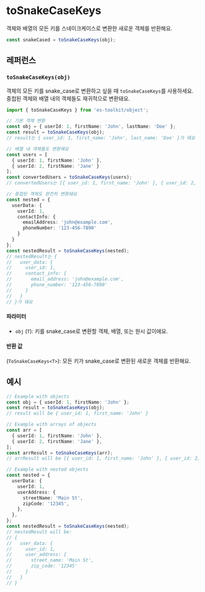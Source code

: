 # toSnakeCaseKeys

객체와 배열의 모든 키를 스네이크케이스로 변환한 새로운 객체를 반환해요.

```typescript
const snakeCased = toSnakeCaseKeys(obj);
```

## 레퍼런스

### `toSnakeCaseKeys(obj)`

객체의 모든 키를 snake_case로 변환하고 싶을 때 `toSnakeCaseKeys`를 사용하세요. 중첩된 객체와 배열 내의 객체들도 재귀적으로 변환돼요.

```typescript
import { toSnakeCaseKeys } from 'es-toolkit/object';

// 기본 객체 변환
const obj = { userId: 1, firstName: 'John', lastName: 'Doe' };
const result = toSnakeCaseKeys(obj);
// result는 { user_id: 1, first_name: 'John', last_name: 'Doe' }가 돼요

// 배열 내 객체들도 변환해요
const users = [
  { userId: 1, firstName: 'John' },
  { userId: 2, firstName: 'Jane' }
];
const convertedUsers = toSnakeCaseKeys(users);
// convertedUsers는 [{ user_id: 1, first_name: 'John' }, { user_id: 2, first_name: 'Jane' }]가 돼요

// 중첩된 객체도 완전히 변환돼요
const nested = {
  userData: {
    userId: 1,
    contactInfo: {
      emailAddress: 'john@example.com',
      phoneNumber: '123-456-7890'
    }
  }
};
const nestedResult = toSnakeCaseKeys(nested);
// nestedResult는 {
//   user_data: {
//     user_id: 1,
//     contact_info: {
//       email_address: 'john@example.com',
//       phone_number: '123-456-7890'
//     }
//   }
// }가 돼요
```

#### 파라미터

- `obj` (`T`): 키를 snake_case로 변환할 객체, 배열, 또는 원시 값이에요.

#### 반환 값

(`ToSnakeCaseKeys<T>`): 모든 키가 snake_case로 변환된 새로운 객체를 반환해요.

## 예시

```typescript
// Example with objects
const obj = { userId: 1, firstName: 'John' };
const result = toSnakeCaseKeys(obj);
// result will be { user_id: 1, first_name: 'John' }

// Example with arrays of objects
const arr = [
  { userId: 1, firstName: 'John' },
  { userId: 2, firstName: 'Jane' },
];
const arrResult = toSnakeCaseKeys(arr);
// arrResult will be [{ user_id: 1, first_name: 'John' }, { user_id: 2, first_name: 'Jane' }]

// Example with nested objects
const nested = {
  userData: {
    userId: 1,
    userAddress: {
      streetName: 'Main St',
      zipCode: '12345',
    },
  },
};
const nestedResult = toSnakeCaseKeys(nested);
// nestedResult will be:
// {
//   user_data: {
//     user_id: 1,
//     user_address: {
//       street_name: 'Main St',
//       zip_code: '12345'
//     }
//   }
// }
```
